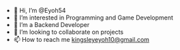 - 👋 Hi, I’m @Eyoh54
- 👀 I’m interested in Programming and Game Development
- 🌱 I’m a Backend Developer
- 💞️ I’m looking to collaborate on projects 
- 📫 How to reach me kingsleyeyoh10@gmail.com

<!---
Eyoh54/Eyoh54 is a ✨ special ✨ repository because its `README.md` (this file) appears on your GitHub profile.
You can click the Preview link to take a look at your changes.
--->
